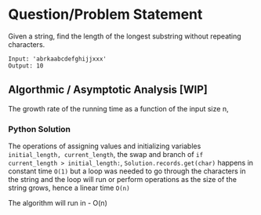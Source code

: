 # Question/Problem Statement

 Given a string, find the length of the longest substring without repeating characters.

    Input: 'abrkaabcdefghijjxxx'
    Output: 10


## Algorthmic  / Asymptotic Analysis [WIP]

The growth rate of the running time as a function of the input size n,

### Python Solution

The operations of assigning values and initializing variables `initial_length, current_length`, the swap and branch of
`if current_length > initial_length:`, `Solution.records.get(char)` happens in constant time `O(1)` but a loop was needed to go through
the characters in the string and the loop will run or perform operations as the size of the string grows, hence a linear time `O(n)`

The algorithm will run in -  O(n)
